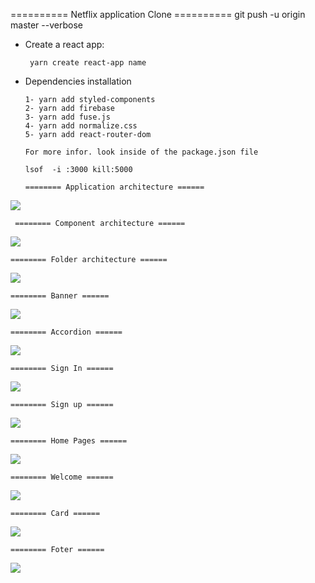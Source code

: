 ========== Netflix application Clone ==========
git push -u origin master --verbose
- Create a react app:

       yarn create react-app name

- Dependencies installation

      1- yarn add styled-components
      2- yarn add firebase 
      3- yarn add fuse.js
      4- yarn add normalize.css
      5- yarn add react-router-dom
  
      For more infor. look inside of the package.json file

      lsof  -i :3000 kill:5000

      ======== Application architecture ======

![](images/application-structures.png)


     ======== Component architecture ======

![](images/components-structures.png)

    ======== Folder architecture ======

![](images/folder-structures.png)


    ======== Banner ======

![](images/banner.png)

    ======== Accordion ======

![](images/accordion.png)


    ======== Sign In ======

![](images/signin.png)



    ======== Sign up ======

![](images/signup.png)


    ======== Home Pages ======

![](images/home.png)


    ======== Welcome ======

![](images/welcome.png)

    ======== Card ======

![](images/card.png)



    ======== Foter ======

![](images/footer.png)
